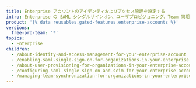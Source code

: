 ```yaml
---
title: Enterprise アカウントのアイデンティおよびアクセス管理を設定する
intro: Enterprise の SAML シングルサインオン、ユーザプロビジョニング、Team 同期を管理できます。
product: '{% data reusables.gated-features.enterprise-accounts %}'
versions:
  free-pro-team: '*'
topics:
  - Enterprise
children:
  - /about-identity-and-access-management-for-your-enterprise-account
  - /enabling-saml-single-sign-on-for-organizations-in-your-enterprise-account
  - /about-user-provisioning-for-organizations-in-your-enterprise-account
  - /configuring-saml-single-sign-on-and-scim-for-your-enterprise-account-using-okta
  - /managing-team-synchronization-for-organizations-in-your-enterprise-account
---
```


